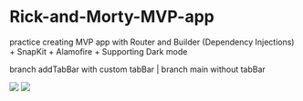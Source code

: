 # Rick-and-Morty-MVP-app
practice creating MVP app with Router and Builder (Dependency Injections) + SnapKit + Alamofire + Supporting Dark mode

branch addTabBar with custom tabBar | branch main without tabBar 

![](https://github.com/oceaniswater/Rick-and-Morty-MVP-app/blob/addMedia/Rick%20and%20Morty%20MVP%20app/New%20Group/2.gif)
![](https://github.com/oceaniswater/Rick-and-Morty-MVP-app/blob/addMedia/Rick%20and%20Morty%20MVP%20app/New%20Group/1.gif) 



